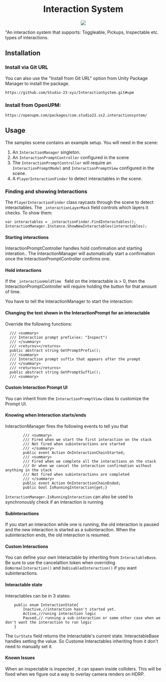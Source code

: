 <h1 align="center">Interaction System</h1>
<p align="center">
<a href="https://openupm.com/packages/com.studio23.ss2.interactionsystem/"><img src="https://img.shields.io/npm/v/com.studio23.ss2.interactionsystem?label=openupm&amp;registry_uri=https://package.openupm.com" /></a>
</p>
"An interaction system that supports: Toggleable, Pickups, Inspectable etc. types of interactions.

## Installation

### Install via Git URL

You can also use the "Install from Git URL" option from Unity Package Manager to install the package.
```
https://github.com/Studio-23-xyz/InteractionSystem.git#upm
```
### Install from OpenUPM:
```
https://openupm.com/packages/com.studio23.ss2.interactionsystem/
```
## Usage
The samples scene contains an example setup. You will need in the scene:
1. An `InteractionManager` singleton.
2. An `InteractionPromptController` configured in the scene
3. The `InteractionPromptController` will require an `InteractionPromptModel` and `InteractionPromptView` configured in the scene.
4. A `PlayerInteractionFinder` to detect interactables in the scene.
 
### Finding and showing Interactions
The `PlayerInteractionFinder` class raycasts through the scene to detect interactables. The `_interactionLayerMask` field controls which layers it checks. 
To show them:
```
var interactables = _interactionFinder.FindInteractables();
InteractionManager.Instance.ShowNewInteractables(interactables);
```

#### Starting interactions
InteractionPromptController handles hold confirmation and starting interation.. The InteractionManager will automatically start a confirmation once the InteractionPromptController confirms one.

#### Hold interactions
If the `_interactionHoldTime ` field on the interactable is > 0, then the InteractionPromptController will require holding the button for that amount of time.

You have to tell the InteractionManager to start the interaction:

#### Changing the text shown in the InteractionPrompt for an interactable
Override the following functions:
```
  /// <summary>
  /// Interaction prompt prefix(ex: "Inspect")
  /// </summary>
  /// <returns></returns>
  public abstract string GetPromptPrefix();
  /// <summary>
  /// Interaction prompt suffix that appears after the prompt
  /// </summary>
  /// <returns></returns>
  public abstract string GetPromptSuffix();
  /// <summary>
```

#### Custom Interaction Prompt UI
You can inherit from the `InteractionPromptView` class to customize the Prompt UI.

#### Knowing when Interaction starts/ends
InteractionManager fires the following events to tell you that
```
        /// <summary>
        /// Fired when we start the first interaction on the stack
        /// Not fired when subinteractions are started 
        /// </summary>
        public event Action OnInteractionChainStarted;
        /// <summary>
        /// Fired when we complete all the interactions on the stack
        /// Or when we cancel the interaction confirmation without anything in the stack
        /// Not fired when subinteractions are completed
        /// </summary>
        public event Action OnInteractionChainEnded;
        public bool IsRunningInteraction{get;}
```
`InteractionManager.IsRunningInteraction` can also be used to synchronously check if an interaction is running

#### SubInteractions
If you start an interaction while one is running, the old interaction is paused and the new interaction is started as a subinteraciton. When the subinteraction ends, the old interaction is resumed.

#### Custom Interactions
You can define your own Interactable by inheriting from `InteractableBase`.
Be sure to use the cancelaltion token when overriding `DoNormalInteraction()` and `DoDisabledInteraction()` if you want subinteractions.

#### Interactable state
Interactables can be in 3 states:
```
    public enum InteractionState{
        Inactive,//interaction hasn't started yet.
        Active,//runing interaction logic
        Paused,// running a sub-interaction or some other case when we don't want the interaction to run logic
    }
```
The `CurState` field returns the Interactable's current state. InteractableBase handles setting the value. So Custome Interactables inheriting from it don't need to manually set it.

#### Known Issues
When an inspectable is inspected , it can spawn inside colliders. This will be fixed when we figure out a way to overlay camera renders on HDRP.

